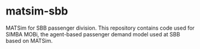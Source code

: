 # matsim-sbb

MATSim for SBB passenger division.
This repository contains code used for SIMBA MOBi, the agent-based passenger demand model used at SBB based on MATSim.